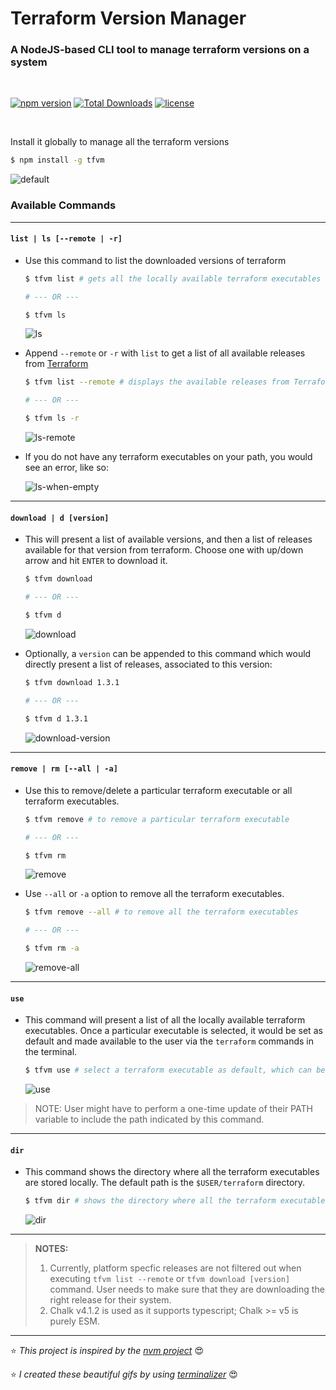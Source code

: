 # Terraform Version Manager

### A NodeJS-based CLI tool to manage terraform versions on a system

<br />

[![npm version](https://img.shields.io/npm/v/tfvm?color=blue&label=version&style=for-the-badge)](https://www.npmjs.com/package/tfvm) [![Total Downloads](https://img.shields.io/npm/dt/tfvm?label=total%20downloads&style=for-the-badge)](https://www.npmjs.com/package/tfvm) [![license](https://img.shields.io/npm/l/tfvm?color=lightblue&style=for-the-badge)](https://www.npmjs.com/package/tfvm)

<br />

Install it globally to manage all the terraform versions

```sh
$ npm install -g tfvm
```

![default](https://user-images.githubusercontent.com/30517208/215016872-45b400f6-5738-4404-876e-f886f6e77fdb.gif)

### Available Commands

---

#### `list | ls [--remote | -r]`

- Use this command to list the downloaded versions of terraform

  ```sh
  $ tfvm list # gets all the locally available terraform executables

  # --- OR ---

  $ tfvm ls
  ```

  ![ls](https://user-images.githubusercontent.com/30517208/215016919-d4d38647-bc18-48ce-961a-9a27f088e349.gif)

- Append `--remote` or `-r` with `list` to get a list of all available releases from [Terraform](https://releases.hashicorp.com/terraform)

  ```sh
  $ tfvm list --remote # displays the available releases from Terraform's website

  # --- OR ---

  $ tfvm ls -r
  ```

  ![ls-remote](https://user-images.githubusercontent.com/30517208/215016945-d68d2db7-f3eb-47fd-931b-4db05ee0ab7b.gif)

- If you do not have any terraform executables on your path, you would see an error, like so:

  ![ls-when-empty](https://user-images.githubusercontent.com/30517208/215017052-ddce48bc-a501-4b91-bc03-20dd430f3344.gif)

---

#### `download | d [version]`

- This will present a list of available versions, and then a list of releases available for that version from terraform. Choose one with up/down arrow and hit `ENTER` to download it.

  ```sh
  $ tfvm download

  # --- OR ---

  $ tfvm d
  ```

  ![download](https://user-images.githubusercontent.com/30517208/215017148-f18bb0a4-cf7f-45a4-9e68-b33d8d46beba.gif)

- Optionally, a `version` can be appended to this command which would directly present a list of releases, associated to this version:

  ```sh
  $ tfvm download 1.3.1

  # --- OR ---

  $ tfvm d 1.3.1
  ```

  ![download-version](https://user-images.githubusercontent.com/30517208/215017241-014aba01-a4b3-4b36-9f01-d7eb0ddf785e.gif)

---

#### `remove | rm [--all | -a]`

- Use this to remove/delete a particular terraform executable or all terraform executables.

  ```sh
  $ tfvm remove # to remove a particular terraform executable

  # --- OR ---

  $ tfvm rm
  ```

  ![remove](https://user-images.githubusercontent.com/30517208/215017300-4b4e0290-b23c-4944-b673-ce176f56bfb9.gif)

- Use `--all` or `-a` option to remove all the terraform executables.

  ```sh
  $ tfvm remove --all # to remove all the terraform executables

  # --- OR ---

  $ tfvm rm -a
  ```

  ![remove-all](https://user-images.githubusercontent.com/30517208/215017334-0bbe541a-dbcf-4059-a909-dc90d4f5ba99.gif)

---

#### `use`

- This command will present a list of all the locally available terraform executables. Once a particular executable is selected, it would be set as default and made available to the user via the `terraform` commands in the terminal.

  ```sh
  $ tfvm use # select a terraform executable as default, which can be used via 'terraform' command
  ```

  ![use](https://user-images.githubusercontent.com/30517208/215017404-dc951a39-ffc4-4161-9ffa-914a04c2589a.gif)

> NOTE: User might have to perform a one-time update of their PATH variable to include the path indicated by this command.

---

#### `dir`

- This command shows the directory where all the terraform executables are stored locally. The default path is the `$USER/terraform` directory.

  ```sh
  $ tfvm dir # shows the directory where all the terraform executables are stored
  ```

  ![dir](https://user-images.githubusercontent.com/30517208/215017477-b76626fc-bca8-4032-9c36-fa5a4a8f12b9.gif)

---

> **NOTES:**
>
> 1. Currently, platform specfic releases are not filtered out when executing `tfvm list --remote` or `tfvm download [version]` command. User needs to make sure that they are downloading the right release for their system.
> 2. Chalk v4.1.2 is used as it supports typescript; Chalk >= v5 is purely ESM.

---

⭐ _This project is inspired by the [nvm project](https://github.com/nvm-sh/nvm)_ 😍

⭐ _I created these beautiful gifs by using [terminalizer](https://www.npmjs.com/package/terminalizer)_ 😍

